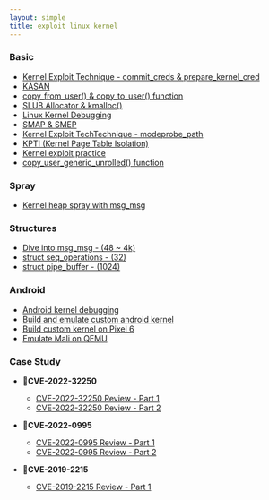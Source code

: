 ```yaml
---
layout: simple
title: exploit linux kernel
---
```





### Basic

- [Kernel Exploit Technique - commit_creds & prepare_kernel_cred](/study/linux_kernel/basic/commit_prepare_creds)
- [KASAN](/study/linux_kernel/basic/KASAN)
- [copy_from_user() & copy_to_user() function](/study/linux_kernel/basic/copy_from_user)
- [SLUB Allocator & kmalloc()](/study/linux_kernel/basic/slub_allocator_kmalloc)
- [Linux Kernel Debugging](/study/linux_kernel/basic/linux_kernel_debuging)
- [SMAP & SMEP](/study/linux_kernel/basic/smap_smep)
- [Kernel Exploit TechTechnique - modeprobe_path](/study/linux_kernel/basic/modprobe_path)
- [KPTI (Kernel Page Table Isolation)](/study/linux_kernel/basic/kpti_trampoline)
- [Kernel exploit practice](/study/linux_kernel/basic/kernel_exploit_practice)
- [copy_user_generic_unrolled() function](/study/linux_kernel/basic/copy_user_generic_unrolled)

### Spray

- [Kernel heap spray with msg_msg](/study/linux_kernel/spray/heap_spray_with_msg_msg)

### Structures

- [Dive into msg_msg - (48 ~ 4k)](/study/linux_kernel/structures/dive_in_to_msg_msg)
- [struct seq_operations - (32)](/study/linux_kernel/structures/seq_operations)
- [struct pipe_buffer - (1024)](/study/linux_kernel/structures/pipe_buffer)

### Android

- [Android kernel debugging](/study/linux_kernel/android/android_kernel_debugging)
- [Build and emulate custom android kernel](/study/linux_kernel/android/build_and_emulate_custom_kernel)
- [Build custom kernel on Pixel 6](/study/linux_kernel/android/build_custom_kernel_on_pixel_6)
- [Emulate Mali on QEMU](/study/linux_kernel/android/emulate_mali_on_qemu)

### Case Study

- 🐧**CVE-2022-32250**
    - [CVE-2022-32250 Review - Part 1](/study/linux_kernel/case_study/cve_2022_32250)
    - [CVE-2022-32250 Review - Part 2](/study/linux_kernel/case_study/cve_2022_32250_part2)

- 🐧**CVE-2022-0995**
    - [CVE-2022-0995 Review - Part 1](/study/linux_kernel/case_study/cve_2022_0995)
    - [CVE-2022-0995 Review - Part 2](/study/linux_kernel/case_study/cve_2022_0995_part2)

- 📱**CVE-2019-2215**
    - [CVE-2019-2215 Review - Part 1](/study/linux_kernel/case_study/cve_2019_2215)
